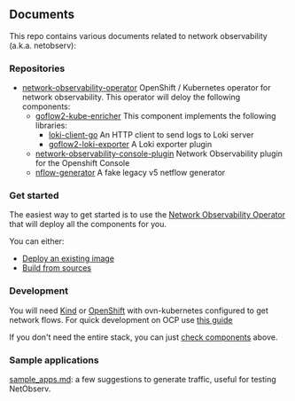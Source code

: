 ## Documents
This repo contains various documents related to network observability (a.k.a. netobserv):

### Repositories
* [network-observability-operator](https://github.com/netobserv/network-observability-operator)
    OpenShift / Kubernetes operator for network observability.
    This operator will deloy the following components:
    * [goflow2-kube-enricher](https://github.com/netobserv/goflow2-kube-enricher)
        This component implements the following libraries:
        * [loki-client-go](https://github.com/netobserv/loki-client-go)
        An HTTP client to send logs to Loki server
        * [goflow2-loki-exporter](https://github.com/netobserv/goflow2-loki-exporter)
        A Loki exporter plugin
    * [network-observability-console-plugin](https://github.com/netobserv/network-observability-console-plugin)
    Network Observability plugin for the Openshift Console
    * [nflow-generator](https://github.com/netobserv/nflow-generator)
    A fake legacy v5 netflow generator

### Get started
The easiest way to get started is to use the [Network Observability Operator](https://github.com/netobserv/network-observability-operator) that will deploy all the components for you.

You can either:
- [Deploy an existing image](https://github.com/netobserv/network-observability-operator#deploy-an-existing-image)
- [Build from sources](https://github.com/netobserv/network-observability-operator#build--push--deploy)

### Development

You will need [Kind](./kind.md) or [OpenShift](./openshift.md) with ovn-kubernetes configured to get network flows.
For quick development on OCP use [this guide](./noo_dev_ocp.md)

If you don't need the entire stack, you can just [check components](#repositories) above.

### Sample applications

[sample_apps.md](./sample_apps.md): a few suggestions to generate traffic, useful for testing NetObserv.
